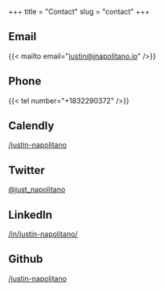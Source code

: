 +++
title = "Contact"
slug = "contact"
+++

## Email

{{< mailto email="justin@jnapolitano.io" />}}

## Phone

{{< tel number="+1832290372" />}}

## Calendly

[/justin-napolitano](https://calendly.com/justin-napolitano)

## Twitter

[@just_napolitano](https://twitter.com/just_napolitano)

## LinkedIn

[/in/justin-napolitano/](https://www.linkedin.com/in/justin-napolitano/)

## Github

[/justin-napolitano](https://github.com/justin-napolitano)
